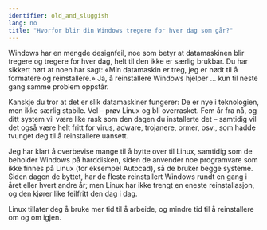 ```yaml
---
identifier: old_and_sluggish
lang: no
title: "Hvorfor blir din Windows tregere for hver dag som går?"
---
```


Windows har en mengde designfeil, noe som betyr at datamaskinen blir tregere og tregere for hver dag, helt til den ikke er særlig brukbar. Du har sikkert hørt at noen har sagt: «Min datamaskin er treg, jeg er nødt til å formatere og reinstallere.» Ja, å reinstallere Windows hjelper … kun til neste gang samme problem oppstår.

Kanskje du tror at det er slik datamaskiner fungerer: De er nye i teknologien, men ikke særlig stabile. Vel – prøv Linux og bli overrasket. Fem år fra nå, og ditt system vil være like rask som den dagen du installerte det – samtidig vil det også være helt fritt for virus, adware, trojanere, ormer, osv., som hadde tvunget deg til å reinstallere uansett.

Jeg har klart å overbevise mange til å bytte over til Linux, samtidig som de beholder Windows på harddisken, siden de anvender noe programvare som ikke finnes på Linux (for eksempel Autocad), så de bruker begge systeme. Siden dagen de byttet, har de fleste reinstallert Windows rundt en gang i året eller hvert andre år; men Linux har ikke trengt en eneste reinstallasjon, og den kjører like feilfritt den dag i dag.

Linux tillater deg å bruke mer tid til å arbeide, og mindre tid til å reinstallere om og om igjen.




